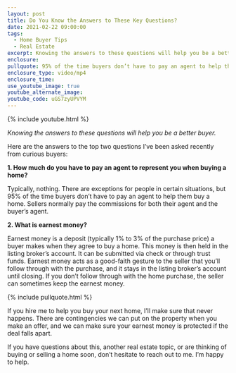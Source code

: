 ```yaml
---
layout: post
title: Do You Know the Answers to These Key Questions?
date: 2021-02-22 09:00:00
tags:
  - Home Buyer Tips
  - Real Estate
excerpt: Knowing the answers to these questions will help you be a better buyer.
enclosure:
pullquote: 95% of the time buyers don’t have to pay an agent to help them buy a home.
enclosure_type: video/mp4
enclosure_time:
use_youtube_image: true
youtube_alternate_image:
youtube_code: uGS7zyUPVYM
---
```


{% include youtube.html %}

*Knowing the answers to these questions will help you be a better buyer.*

Here are the answers to the top two questions I’ve been asked recently from curious buyers:

**1\. How much do you have to pay an agent to represent you when buying a home?**

Typically, nothing. There are exceptions for people in certain situations, but 95% of the time buyers don’t have to pay an agent to help them buy a home. Sellers normally pay the commissions for both their agent and the buyer’s agent.&nbsp;

**2\. What is earnest money?&nbsp;**

Earnest money is a deposit (typically 1% to 3% of the purchase price) a buyer makes when they agree to buy a home. This money is then held in the listing broker’s account. It can be submitted via check or through trust funds. Earnest money acts as a good-faith gesture to the seller that you’ll follow through with the purchase, and it stays in the listing broker’s account until closing. If you don’t follow through with the home purchase, the seller can sometimes keep the earnest money.&nbsp;

{% include pullquote.html %}

If you hire me to help you buy your next home, I’ll make sure that never happens. There are contingencies we can put on the property when you make an offer, and we can make sure your earnest money is protected if the deal falls apart.&nbsp;

If you have questions about this, another real estate topic, or are thinking of buying or selling a home soon, don’t hesitate to reach out to me. I’m happy to help.
